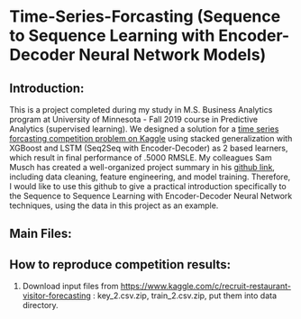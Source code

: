 # Time-Series-Forcasting (Sequence to Sequence Learning with Encoder-Decoder Neural Network Models)


## Introduction:

This is a project completed during my study in M.S. Business Analytics program at University of Minnesota - Fall 2019 course in Predictive Analytics (supervised learning). We designed a solution for a [time series forcasting competition problem on Kaggle](https://www.kaggle.com/c/recruit-restaurant-visitor-forecasting) using stacked generalization with XGBoost and LSTM (Seq2Seq with Encoder-Decoder) as 2 based learners, which result in final performance of .5000 RMSLE. My colleagues Sam Musch has created a well-organized project summary in his [github link](https://github.umn.edu/MUSCH038/Predictive-Project---Time-Series), including data cleaning, feature engineering, and model training. Therefore, I would like to use this github to give a practical introduction specifically to the Sequence to Sequence Learning with Encoder-Decoder Neural Network techniques, using the data in this project as an example. 


## Main Files:


## How to reproduce competition results:
1. Download input files from https://www.kaggle.com/c/recruit-restaurant-visitor-forecasting : key_2.csv.zip, train_2.csv.zip, put them into data directory.
